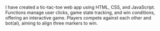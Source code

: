 
I have created a tic-tac-toe web app using HTML, CSS, and JavaScript. Functions manage user clicks, game state tracking, and win conditions, offering an interactive game. Players compete against each other and bot(ai), aiming to align three markers to win.
